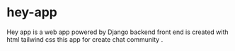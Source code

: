 # hey-app
Hey app is a web app powered by Django backend front end is created with html tailwind css  this app for create chat community .

